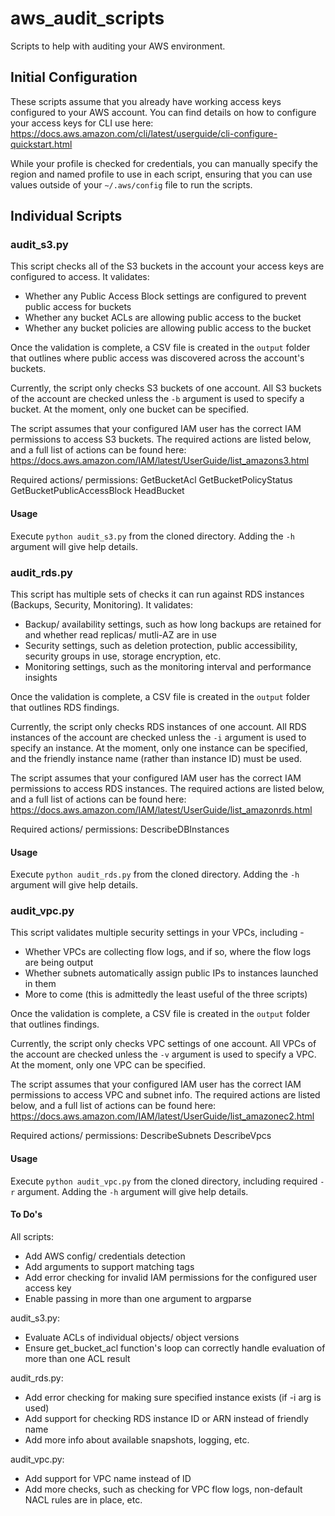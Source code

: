 # aws_audit_scripts
Scripts to help with auditing your AWS environment.

## Initial Configuration
These scripts assume that you already have working access keys configured to your AWS account. You can find details on how to configure your access keys for CLI use here: https://docs.aws.amazon.com/cli/latest/userguide/cli-configure-quickstart.html

While your profile is checked for credentials, you can manually specify the region and named profile to use in each script, ensuring that you can use values outside of your `~/.aws/config` file to run the scripts.

## Individual Scripts

### audit_s3.py
This script checks all of the S3 buckets in the account your access keys are configured to access. It validates:
- Whether any Public Access Block settings are configured to prevent public access for buckets
- Whether any bucket ACLs are allowing public access to the bucket
- Whether any bucket policies are allowing public access to the bucket

Once the validation is complete, a CSV file is created in the `output` folder that outlines where public access was discovered across the account's buckets.

Currently, the script only checks S3 buckets of one account. All S3 buckets of the account are checked unless the `-b` argument is used to specify a bucket. At the moment, only one bucket can be specified.

The script assumes that your configured IAM user has the correct IAM permissions to access S3 buckets. The required actions are listed below, and a full list of actions can be found here: https://docs.aws.amazon.com/IAM/latest/UserGuide/list_amazons3.html

Required actions/ permissions:
GetBucketAcl
GetBucketPolicyStatus
GetBucketPublicAccessBlock
HeadBucket

#### Usage
Execute `python audit_s3.py` from the cloned directory. Adding the `-h` argument will give help details.

### audit_rds.py
This script has multiple sets of checks it can run against RDS instances (Backups, Security, Monitoring). It validates:
- Backup/ availability settings, such as how long backups are retained for and whether read replicas/ mutli-AZ are in use
- Security settings, such as deletion protection, public accessibility, security groups in use, storage encryption, etc.
- Monitoring settings, such as the monitoring interval and performance insights

Once the validation is complete, a CSV file is created in the `output` folder that outlines RDS findings.

Currently, the script only checks RDS instances of one account. All RDS instances of the account are checked unless the `-i` argument is used to specify an instance. At the moment, only one instance can be specified, and the friendly instance name (rather than instance ID) must be used.

The script assumes that your configured IAM user has the correct IAM permissions to access RDS instances. The required actions are listed below, and a full list of actions can be found here: https://docs.aws.amazon.com/IAM/latest/UserGuide/list_amazonrds.html

Required actions/ permissions:
DescribeDBInstances

#### Usage
Execute `python audit_rds.py` from the cloned directory. Adding the `-h` argument will give help details.

### audit_vpc.py
This script validates multiple security settings in your VPCs, including -  
- Whether VPCs are collecting flow logs, and if so, where the flow logs are being output
- Whether subnets automatically assign public IPs to instances launched in them
- More to come (this is admittedly the least useful of the three scripts)

Once the validation is complete, a CSV file is created in the `output` folder that outlines findings.

Currently, the script only checks VPC settings of one account. All VPCs of the account are checked unless the `-v` argument is used to specify a VPC. At the moment, only one VPC can be specified.

The script assumes that your configured IAM user has the correct IAM permissions to access VPC and subnet info. The required actions are listed below, and a full list of actions can be found here: https://docs.aws.amazon.com/IAM/latest/UserGuide/list_amazonec2.html

Required actions/ permissions:
DescribeSubnets
DescribeVpcs

#### Usage
Execute `python audit_vpc.py` from the cloned directory, including required `-r` argument. Adding the `-h` argument will give help details.


#### To Do's
All scripts:
- Add AWS config/ credentials detection
- Add arguments to support matching tags
- Add error checking for invalid IAM permissions for the configured user access key
- Enable passing in more than one argument to argparse

audit_s3.py: 
- Evaluate ACLs of individual objects/ object versions
- Ensure get_bucket_acl function's loop can correctly handle evaluation of more than one ACL result

audit_rds.py:
- Add error checking for making sure specified instance exists (if -i arg is used)
- Add support for checking RDS instance ID or ARN instead of friendly name
- Add more info about available snapshots, logging, etc. 

audit_vpc.py:
- Add support for VPC name instead of ID
- Add more checks, such as checking for VPC flow logs, non-default NACL rules are in place, etc.
